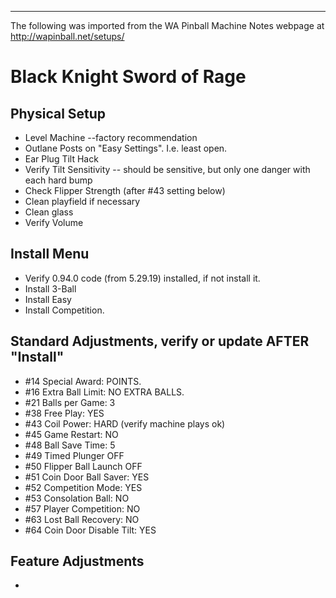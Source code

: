 ***
The following was imported from the WA Pinball Machine Notes webpage at http://wapinball.net/setups/
# Black Knight Sword of Rage
## Physical Setup
-   Level Machine --factory recommendation
-   Outlane Posts on "Easy Settings". I.e. least open.
-   Ear Plug Tilt Hack
-   Verify Tilt Sensitivity -- should be sensitive, but only one danger with each hard bump
-   Check Flipper Strength (after #43 setting below)
-   Clean playfield if necessary
-   Clean glass
-   Verify Volume
## Install Menu
-   Verify 0.94.0 code (from 5.29.19) installed, if not install it.
-   Install 3-Ball
-   Install Easy
-   Install Competition.
## Standard Adjustments, verify or update AFTER "Install"
-   #14 Special Award: POINTS.
-   #16 Extra Ball Limit: NO EXTRA BALLS.
-   #21 Balls per Game: 3
-   #38 Free Play: YES
-   #43 Coil Power: HARD (verify machine plays ok)
-   #45 Game Restart: NO
-   #48 Ball Save Time: 5
-   #49 Timed Plunger OFF
-   #50 Flipper Ball Launch OFF
-   #51 Coin Door Ball Saver: YES
-   #52 Competition Mode: YES
-   #53 Consolation Ball: NO
-   #57 Player Competition: NO
-   #63 Lost Ball Recovery: NO
-   #64 Coin Door Disable Tilt: YES
## Feature Adjustments
-   
